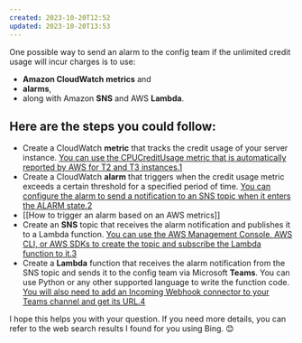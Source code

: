 ```yaml
---
created: 2023-10-20T12:52
updated: 2023-10-20T13:53
---
```

One possible way to send an alarm to the config team if the unlimited credit usage will incur charges is to use: 
- **Amazon CloudWatch metrics** and 
- **alarms**, 
- along with Amazon **SNS** and AWS **Lambda**. 

## Here are the steps you could follow:

- Create a CloudWatch **metric** that tracks the credit usage of your server instance. [You can use the CPUCreditUsage metric that is automatically reported by AWS for T2 and T3 instances.](https://amlanscloud.com/teamsalert/)[1](https://amlanscloud.com/teamsalert/)
- Create a CloudWatch **alarm** that triggers when the credit usage metric exceeds a certain threshold for a specified period of time. [You can configure the alarm to send a notification to an SNS topic when it enters the ALARM state.](https://amlanscloud.com/teamsalert/)[2](https://aws.amazon.com/blogs/mt/aws-config-support-for-amazon-cloudwatch-alarms/)
- [[How to trigger an alarm based on an AWS metrics]]
- Create an **SNS** topic that receives the alarm notification and publishes it to a Lambda function. [You can use the AWS Management Console, AWS CLI, or AWS SDKs to create the topic and subscribe the Lambda function to it.](https://amlanscloud.com/teamsalert/)[3](https://bing.com/search?q=send+alarm+to+config+team+AWS)
- Create a **Lambda** function that receives the alarm notification from the SNS topic and sends it to the config team via Microsoft **Teams**. You can use Python or any other supported language to write the function code. [You will also need to add an Incoming Webhook connector to your Teams channel and get its URL.](https://amlanscloud.com/teamsalert/)[4](https://medium.com/@sebastian.phelps/aws-cloudwatch-alarms-on-microsoft-teams-9b5239e23b64)

I hope this helps you with your question. If you need more details, you can refer to the web search results I found for you using Bing. 😊

